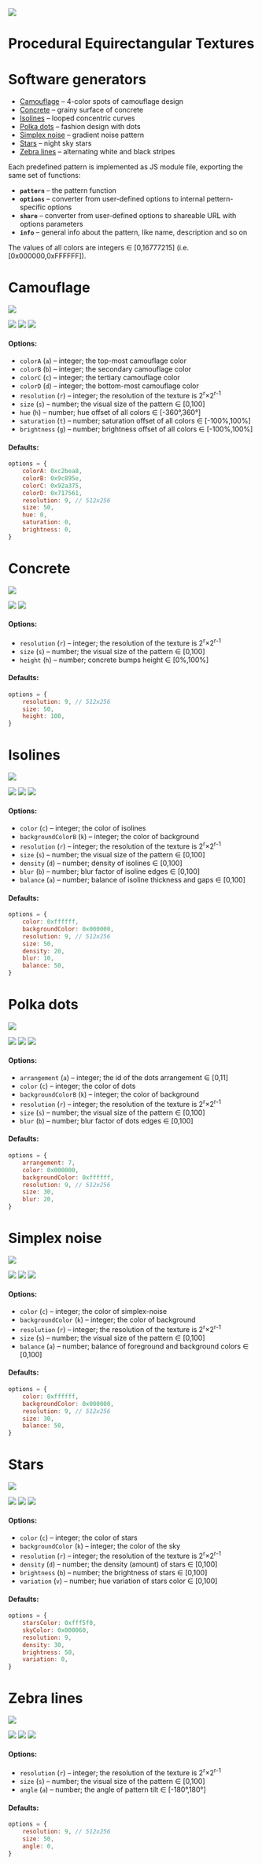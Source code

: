 <img class="logo" src="../assets/logo/logo.png">


# Procedural Equirectangular Textures


# Software generators

* [Camouflage](#camouflage) &ndash; 4-color spots of camouflage design
* [Concrete](#concrete) &ndash; grainy surface of concrete
* [Isolines](#isolines) &ndash; looped concentric curves
* [Polka dots](#polka-dots) &ndash; fashion design with dots
* [Simplex noise](#simplex-noise) &ndash; gradient noise pattern
* [Stars](#stars) &ndash; night sky stars
* [Zebra lines](#zebra-lines) &ndash; alternating white and black stripes


Each predefined pattern is implemented as JS module file, exporting the same set of functions:
* **`pattern`** &ndash; the pattern function
* **`options`** &ndash; converter from user-defined options to internal pettern-specific options
* **`share`** &ndash; converter from user-defined options to shareable URL with options parameters
* **`info`** &ndash; general info about the pattern, like name, description and so on

The values of all colors are integers &#x2208; [0,16777215] (i.e. [0x000000,0xFFFFFF]).




# Camouflage
<img src="images/camouflage.jpg">

[<img src="images/camouflage-1.png">](https://boytchev.github.io/texture-generator/online/camouflage.html?a=12762792&b=10258782&c=9610101&d=7435617&g=0&h=0&r=9&s=50&t=0) [<img src="images/camouflage-2.png">](https://boytchev.github.io/texture-generator/online/camouflage.html?a=12762792&b=10258782&c=9610101&d=7435617&g=22&h=194&r=9&s=73&t=4)  [<img src="images/camouflage-3.png">](https://boytchev.github.io/texture-generator/online/camouflage.html?a=16776960&b=0&c=16187392&d=5234974&g=-18&h=0&r=9&s=11&t=-2) 

#### Options:

* `colorA` (`a`) &ndash; integer; the top-most camouflage color
* `colorB` (`b`) &ndash; integer; the secondary camouflage color
* `colorC` (`c`) &ndash; integer; the tertiary camouflage color
* `colorD` (`d`) &ndash; integer; the bottom-most camouflage color
* `resolution` (`r`) &ndash; integer; the resolution of the texture is 2<sup>r</sup>&times;2<sup>r-1</sup>
* `size` (`s`) &ndash; number; the visual size of the pattern &#x2208; [0,100]
* `hue` (`h`) &ndash; number; hue offset of all colors &#x2208; [-360&deg;,360&deg;]
* `saturation` (`t`) &ndash; number; saturation offset of all colors &#x2208; [-100%,100%]
* `brightness` (`g`) &ndash; number; brightness offset of all colors &#x2208; [-100%,100%]

#### Defaults:

```js
options = {
	colorA: 0xc2bea8,
	colorB: 0x9c895e,
	colorC: 0x92a375,
	colorD: 0x717561,
	resolution: 9, // 512x256
	size: 50,
	hue: 0,
	saturation: 0,
	brightness: 0,
}
```





# Concrete
<img src="images/concrete.jpg">

[<img src="images/concrete-1.png">](https://boytchev.github.io/texture-generator/online/concrete?h=100&r=9&s=50) [<img src="images/concrete-2.png">](https://boytchev.github.io/texture-generator/online/concrete?h=100&r=9&s=78) 

#### Options:

* `resolution` (`r`) &ndash; integer; the resolution of the texture is 2<sup>r</sup>&times;2<sup>r-1</sup>
* `size` (`s`) &ndash; number; the visual size of the pattern &#x2208; [0,100]
* `height` (`h`) &ndash; number; concrete bumps height &#x2208; [0%,100%]

#### Defaults:

```js
options = {
	resolution: 9, // 512x256
	size: 50,
	height: 100,
}
```





# Isolines
<img src="images/isolines.jpg">

[<img src="images/isolines-1.png">](https://boytchev.github.io/texture-generator/online/isolines?a=50&b=10&d=20&c=16777215&k=0&r=9&s=50) [<img src="images/isolines-2.png">](https://boytchev.github.io/texture-generator/online/isolines?a=11&b=65&d=20&c=16777215&k=1443&r=9&s=81)  [<img src="images/isolines-3.png">](https://boytchev.github.io/texture-generator/online/isolines?a=22&b=0&d=15&c=13574176&k=16777215&r=9&s=100) 

#### Options:

* `color` (`c`) &ndash; integer; the color of isolines
* `backgroundColorB` (`k`) &ndash; integer; the color of background
* `resolution` (`r`) &ndash; integer; the resolution of the texture is 2<sup>r</sup>&times;2<sup>r-1</sup>
* `size` (`s`) &ndash; number; the visual size of the pattern &#x2208; [0,100]
* `density` (`d`) &ndash; number; density of isolines &#x2208; [0,100]
* `blur` (`b`) &ndash; number; blur factor of isoline edges &#x2208; [0,100]
* `balance` (`a`) &ndash; number; balance of isoline thickness and gaps &#x2208; [0,100]

#### Defaults:

```js
options = {
	color: 0xffffff,
	backgroundColor: 0x000000,
	resolution: 9, // 512x256
	size: 50,
	density: 20,
	blur: 10,
	balance: 50,
}
```





# Polka dots
<img src="images/polks-dots.jpg">

[<img src="images/polka-dots-1.png">](https://boytchev.github.io/texture-generator/online/polka-dots?a=9&b=20&c=0&k=16777215&r=9&s=30) [<img src="images/polka-dots-2.png">](https://boytchev.github.io/texture-generator/online/polka-dots?a=3&b=20&c=15461355&k=53507&r=9&s=65)  [<img src="images/polka-dots-3.png">](https://boytchev.github.io/texture-generator/online/polka-dots?a=8&b=82&c=15263976&k=5187937&r=9&s=39) 

#### Options:

* `arrangement` (`a`) &ndash; integer; the id of the dots arrangement &#x2208; [0,11]
* `color` (`c`) &ndash; integer; the color of dots
* `backgroundColorB` (`k`) &ndash; integer; the color of background
* `resolution` (`r`) &ndash; integer; the resolution of the texture is 2<sup>r</sup>&times;2<sup>r-1</sup>
* `size` (`s`) &ndash; number; the visual size of the pattern &#x2208; [0,100]
* `blur` (`b`) &ndash; number; blur factor of dots edges &#x2208; [0,100]

#### Defaults:

```js
options = {
	arrangement: 7,
	color: 0x000000,
	backgroundColor: 0xffffff,
	resolution: 9, // 512x256
	size: 30,
	blur: 20,
}
```







# Simplex noise
<img src="images/simplex-noise.jpg">

[<img src="images/simplex-noise-1.png">](https://boytchev.github.io/texture-generator/online/simplex-noise?b=50&c=16777215&k=0&r=9&s=52) [<img src="images/simplex-noise-2.png">](https://boytchev.github.io/texture-generator/online/simplex-noise?b=78&c=16766208&k=0&r=9&s=57)  [<img src="images/simplex-noise-3.png">](https://boytchev.github.io/texture-generator/online/simplex-noise?b=44&c=13893887&k=11592439&r=9&s=86) 

#### Options:

* `color` (`c`) &ndash; integer; the color of simplex-noise
* `backgroundColor` (`k`) &ndash; integer; the color of background
* `resolution` (`r`) &ndash; integer; the resolution of the texture is 2<sup>r</sup>&times;2<sup>r-1</sup>
* `size` (`s`) &ndash; number; the visual size of the pattern &#x2208; [0,100]
* `balance` (`a`) &ndash; number; balance of foreground and background colors &#x2208; [0,100]

#### Defaults:

```js
options = {
	color: 0xffffff,
	backgroundColor: 0x000000,
	resolution: 9, // 512x256
	size: 30,
	balance: 50,
}
```







# Stars
<img src="images/stars.jpg">

[<img src="images/stars-1.png">](https://boytchev.github.io/texture-generator/online/stars?b=50&c=16774640&d=30&k=96&r=9&v=0) [<img src="images/stars-2.png">](https://boytchev.github.io/texture-generator/online/stars?b=100&c=16774640&d=100&k=25343&r=9&v=0)  [<img src="images/stars-3.png">](https://boytchev.github.io/texture-generator/online/stars?b=100&c=16733440&d=84&k=16777205&r=9&v=100) 

#### Options:

* `color` (`c`) &ndash; integer; the color of stars
* `backgroundColor` (`k`) &ndash; integer; the color of the sky
* `resolution` (`r`) &ndash; integer; the resolution of the texture is 2<sup>r</sup>&times;2<sup>r-1</sup>
* `density` (`d`) &ndash; number; the density (amount) of stars &#x2208; [0,100]
* `brightness` (`b`) &ndash; number; the brightness of stars &#x2208; [0,100]
* `variation` (`v`) &ndash; number; hue variation of stars color &#x2208; [0,100]

#### Defaults:

```js
options = {
	starsColor: 0xfff5f0,
	skyColor: 0x000060,
	resolution: 9,
	density: 30,
	brightness: 50,
	variation: 0,
}
```






# Zebra lines
<img src="images/zebra-lines.jpg">

[<img src="images/zebra-lines-1.png">](https://boytchev.github.io/texture-generator/online/zebra-lines?a=0&r=9&s=80) [<img src="images/zebra-lines-2.png">](https://boytchev.github.io/texture-generator/online/zebra-lines?a=45&r=9&s=30)  [<img src="images/zebra-lines-3.png">](https://boytchev.github.io/texture-generator/online/zebra-lines?a=-45&r=9&s=94	) 

#### Options:

* `resolution` (`r`) &ndash; integer; the resolution of the texture is 2<sup>r</sup>&times;2<sup>r-1</sup>
* `size` (`s`) &ndash; number; the visual size of the pattern &#x2208; [0,100]
* `angle` (`a`) &ndash; number; the angle of pattern tilt &#x2208; [-180&deg;,180&deg;]

#### Defaults:

```js
options = {
	resolution: 9, // 512x256
	size: 50,
	angle: 0,
}
```



